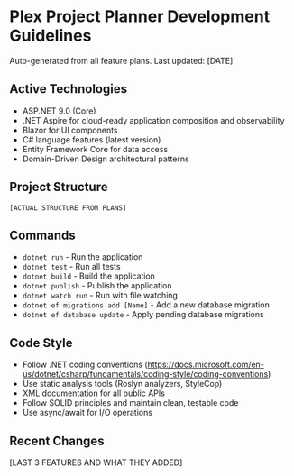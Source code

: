 # Plex Project Planner Development Guidelines

Auto-generated from all feature plans. Last updated: [DATE]

## Active Technologies

- ASP.NET 9.0 (Core)
- .NET Aspire for cloud-ready application composition and observability
- Blazor for UI components
- C# language features (latest version)
- Entity Framework Core for data access
- Domain-Driven Design architectural patterns

## Project Structure

```text
[ACTUAL STRUCTURE FROM PLANS]
```

## Commands

- `dotnet run` - Run the application
- `dotnet test` - Run all tests
- `dotnet build` - Build the application
- `dotnet publish` - Publish the application
- `dotnet watch run` - Run with file watching
- `dotnet ef migrations add [Name]` - Add a new database migration
- `dotnet ef database update` - Apply pending database migrations

## Code Style

- Follow .NET coding conventions (https://docs.microsoft.com/en-us/dotnet/csharp/fundamentals/coding-style/coding-conventions)
- Use static analysis tools (Roslyn analyzers, StyleCop)
- XML documentation for all public APIs
- Follow SOLID principles and maintain clean, testable code
- Use async/await for I/O operations

## Recent Changes

[LAST 3 FEATURES AND WHAT THEY ADDED]

<!-- MANUAL ADDITIONS START -->
<!-- MANUAL ADDITIONS END -->
